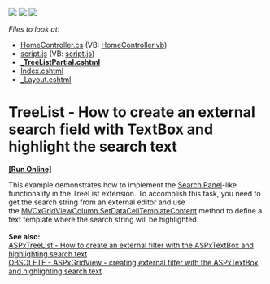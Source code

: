 <!-- default badges list -->
![](https://img.shields.io/endpoint?url=https://codecentral.devexpress.com/api/v1/VersionRange/128554007/14.2.4%2B)
[![](https://img.shields.io/badge/Open_in_DevExpress_Support_Center-FF7200?style=flat-square&logo=DevExpress&logoColor=white)](https://supportcenter.devexpress.com/ticket/details/T532684)
[![](https://img.shields.io/badge/📖_How_to_use_DevExpress_Examples-e9f6fc?style=flat-square)](https://docs.devexpress.com/GeneralInformation/403183)
<!-- default badges end -->
<!-- default file list -->
*Files to look at*:

* [HomeController.cs](./CS/SearchHighlight/Controllers/HomeController.cs) (VB: [HomeController.vb](./VB/SearchHighlight/Controllers/HomeController.vb))
* [script.js](./CS/SearchHighlight/Scripts/script.js) (VB: [script.js](./VB/SearchHighlight/Scripts/script.js))
* **[_TreeListPartial.cshtml](./CS/SearchHighlight/Views/Home/_TreeListPartial.cshtml)**
* [Index.cshtml](./CS/SearchHighlight/Views/Home/Index.cshtml)
* [_Layout.cshtml](./CS/SearchHighlight/Views/Shared/_Layout.cshtml)
<!-- default file list end -->
# TreeList - How to create an external search field with TextBox and highlight the search text
<!-- run online -->
**[[Run Online]](https://codecentral.devexpress.com/t532684/)**
<!-- run online end -->


<p>This example demonstrates how to implement the <a href="https://demos.devexpress.com/MVCxGridViewDemos/Filtering/SearchPanel">Search Panel</a>-like functionality in the TreeList extension. To accomplish this task, you need to get the search string from an external editor and use the <a href="https://documentation.devexpress.com/AspNet/DevExpressWebMvcMVCxTreeListColumn_SetDataCellTemplateContenttopic.aspx">MVCxGridViewColumn.SetDataCellTemplateContent</a> method to define a text template where the search string will be highlighted.<br><br><strong>See also:</strong><br><a href="https://www.devexpress.com/Support/Center/p/E4029">ASPxTreeList - How to create an external filter with the ASPxTextBox and highlighting search text</a><br><a href="https://www.devexpress.com/Support/Center/p/E2408">OBSOLETE - ASPxGridView - creating external filter with the ASPxTextBox and highlighting search text</a></p>

<br/>


